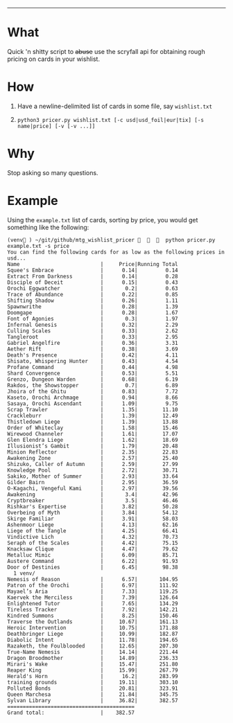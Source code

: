 ---

# What

Quick 'n shitty script to ~~abuse~~ use the scryfall api for obtaining rough pricing on cards in your wishlist.

# How

1. Have a newline-delimited list of cards in some file, say `wishlist.txt`
2.  ```
    python3 pricer.py wishlist.txt [-c usd|usd_foil|eur|tix] [-s name|price] [-v [-v ...]]
    ```

# Why

Stop asking so many questions.

# Example

Using the `example.txt` list of cards, sorting by price, you would get something like the following:

```
(venv🐍 ) ~/git/github/mtg_wishlist_pricer 🌈  🐴  🌯  python pricer.py example.txt -s price
You can find the following cards for as low as the following prices in usd...
Name                          |     Price|Running Total
Squee's Embrace               |      0.14|         0.14
Extract From Darkness         |      0.14|         0.28
Disciple of Deceit            |      0.15|         0.43
Orochi Eggwatcher             |       0.2|         0.63
Trace of Abundance            |      0.22|         0.85
Shifting Shadow               |      0.26|         1.11
Spawnwrithe                   |      0.28|         1.39
Doomgape                      |      0.28|         1.67
Font of Agonies               |       0.3|         1.97
Infernal Genesis              |      0.32|         2.29
Culling Scales                |      0.33|         2.62
Tangleroot                    |      0.33|         2.95
Gabriel Angelfire             |      0.36|         3.31
Aether Rift                   |      0.38|         3.69
Death's Presence              |      0.42|         4.11
Shisato, Whispering Hunter    |      0.43|         4.54
Profane Command               |      0.44|         4.98
Shard Convergence             |      0.53|         5.51
Grenzo, Dungeon Warden        |      0.68|         6.19
Rakdos, the Showstopper       |       0.7|         6.89
Jhoira of the Ghitu           |      0.83|         7.72
Kaseto, Orochi Archmage       |      0.94|         8.66
Sasaya, Orochi Ascendant      |      1.09|         9.75
Scrap Trawler                 |      1.35|        11.10
Crackleburr                   |      1.39|        12.49
Thistledown Liege             |      1.39|        13.88
Order of Whiteclay            |      1.58|        15.46
Wirewood Channeler            |      1.61|        17.07
Glen Elendra Liege            |      1.62|        18.69
Illusionist’s Gambit          |      1.79|        20.48
Minion Reflector              |      2.35|        22.83
Awakening Zone                |      2.57|        25.40
Shizuko, Caller of Autumn     |      2.59|        27.99
Knowledge Pool                |      2.72|        30.71
Sakiko, Mother of Summer      |      2.93|        33.64
Gilder Bairn                  |      2.95|        36.59
O-Kagachi, Vengeful Kami      |      2.97|        39.56
Awakening                     |       3.4|        42.96
Cryptbreaker                  |       3.5|        46.46
Rishkar's Expertise           |      3.82|        50.28
Overbeing of Myth             |      3.84|        54.12
Skirge Familiar               |      3.91|        58.03
Ashenmoor Liege               |      4.13|        62.16
Liege of the Tangle           |      4.25|        66.41
Vindictive Lich               |      4.32|        70.73
Seraph of the Scales          |      4.42|        75.15
Knacksaw Clique               |      4.47|        79.62
Metalluc Mimic                |      6.09|        85.71
Austere Command               |      6.22|        91.93
Door of Destinies             |      6.45|        98.38
  1 venv/
Nemesis of Reason             |      6.57|       104.95
Patron of the Orochi          |      6.97|       111.92
Mayael’s Aria                 |      7.33|       119.25
Kaervek the Merciless         |      7.39|       126.64
Enlightened Tutor             |      7.65|       134.29
Tireless Tracker              |      7.92|       142.21
Kindred Summons               |      8.25|       150.46
Traverse the Outlands         |     10.67|       161.13
Heroic Intervention           |     10.75|       171.88
Deathbringer Liege            |     10.99|       182.87
Diabolic Intent               |     11.78|       194.65
Razaketh, the Foulblooded     |     12.65|       207.30
True-Name Nemesis             |     14.14|       221.44
Dragon Broodmother            |     14.89|       236.33
Mirari's Wake                 |     15.47|       251.80
Reaper King                   |     15.99|       267.79
Herald's Horn                 |      16.2|       283.99
training grounds              |     19.11|       303.10
Polluted Bonds                |     20.81|       323.91
Queen Marchesa                |     21.84|       345.75
Sylvan Library                |     36.82|       382.57
=========================================
Grand total:                  |    382.57
```
